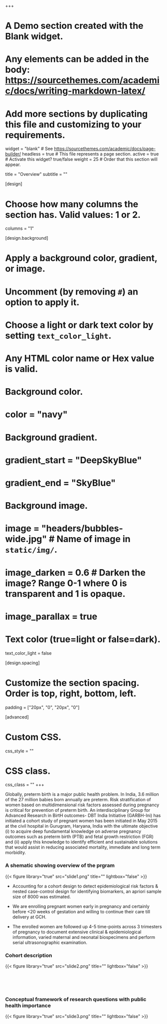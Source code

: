 +++
# A Demo section created with the Blank widget.
# Any elements can be added in the body: https://sourcethemes.com/academic/docs/writing-markdown-latex/
# Add more sections by duplicating this file and customizing to your requirements.

widget = "blank"  # See https://sourcethemes.com/academic/docs/page-builder/
headless = true  # This file represents a page section.
active = true  # Activate this widget? true/false
weight = 25  # Order that this section will appear.

title = "Overview"
subtitle = ""

[design]
  # Choose how many columns the section has. Valid values: 1 or 2.
  columns = "1"

[design.background]
  # Apply a background color, gradient, or image.
  #   Uncomment (by removing `#`) an option to apply it.
  #   Choose a light or dark text color by setting `text_color_light`.
  #   Any HTML color name or Hex value is valid.

  # Background color.
  # color = "navy"
  
  # Background gradient.
  # gradient_start = "DeepSkyBlue"
  # gradient_end = "SkyBlue"
  
  # Background image.
  # image = "headers/bubbles-wide.jpg"  # Name of image in `static/img/`.
  # image_darken = 0.6  # Darken the image? Range 0-1 where 0 is transparent and 1 is opaque.
  # image_parallax = true

  # Text color (true=light or false=dark).
  text_color_light = false

[design.spacing]
  # Customize the section spacing. Order is top, right, bottom, left.
  padding = ["20px", "0", "20px", "0"]

[advanced]
 # Custom CSS. 
 css_style = ""
 
 # CSS class.
 css_class = ""
+++

Globally, preterm birth is a major public health problem. In India, 3.6 million of the 27 million babies born annually are preterm. Risk stratification of women based on multidimensional risk factors assessed during pregnancy is critical for prevention of preterm birth. An interdisciplinary Group for Advanced Research in BirtH outcomes- DBT India Initiative (GARBH-Ini) has initiated a cohort study of pregnant women has been initiated in May 2015 at the civil hospital in Gurugram, Haryana, India with the ultimate objective (i) to acquire deep fundamental knowledge on adverse pregnancy outcomes such as preterm birth (PTB) and fetal growth restriction (FGR) and (ii) apply this knowledge to identify efficient and sustainable solutions that would assist in reducing associated mortality, immediate and long term morbidity.

### A shematic showing overview of the prgram
{{< figure library="true" src="slide1.png" title="" lightbox="false" >}}



* Accounting for a cohort design to detect epidemiological risk factors & nested case-control design for identifying biomarkers, an apriori sample size of 8000 was estimated.

* We are enrolling pregnant women early in pregnancy and certainly before  <20 weeks of gestation and willing to continue their care till delivery at GCH. 

* The enrolled women are followed up 4-5 time-points across 3 trimesters of pregnancy to document extensive clinical & epidemiological information, varied maternal and neonatal  biospecimens and perform serial ultrasonographic examination.

### Cohort description
{{< figure library="true" src="slide2.png" title="" lightbox="false" >}}

<br />
<br />
<br />

### Conceptual framework of research questions with public  health importance 
{{< figure library="true" src="slide3.png" title="" lightbox="false" >}}
